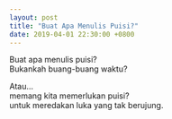 ```yaml
---
layout: post
title: "Buat Apa Menulis Puisi?"
date: 2019-04-01 22:30:00 +0800
---
```


Buat apa menulis puisi? <br>
Bukankah buang-buang waktu?

Atau... <br>
memang kita memerlukan puisi? <br>
untuk meredakan luka yang tak berujung.